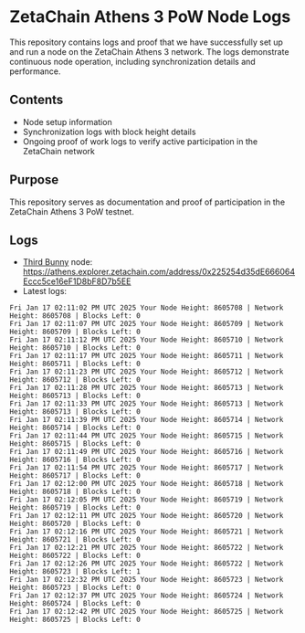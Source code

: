 # ZetaChain Athens 3 PoW Node Logs
This repository contains logs and proof that we have successfully set up and run a node on the ZetaChain Athens 3 network. The logs demonstrate continuous node operation, including synchronization details and performance.

## Contents
- Node setup information
- Synchronization logs with block height details
- Ongoing proof of work logs to verify active participation in the ZetaChain network

## Purpose
This repository serves as documentation and proof of participation in the ZetaChain Athens 3 PoW testnet.

## Logs

- [Third Bunny](https://thirdbunny.xyz/) node: https://athens.explorer.zetachain.com/address/0x225254d35dE666064Eccc5ce16eF1D8bF8D7b5EE
- Latest logs:
```
Fri Jan 17 02:11:02 PM UTC 2025 Your Node Height: 8605708 | Network Height: 8605708 | Blocks Left: 0
Fri Jan 17 02:11:07 PM UTC 2025 Your Node Height: 8605709 | Network Height: 8605709 | Blocks Left: 0
Fri Jan 17 02:11:12 PM UTC 2025 Your Node Height: 8605710 | Network Height: 8605710 | Blocks Left: 0
Fri Jan 17 02:11:17 PM UTC 2025 Your Node Height: 8605711 | Network Height: 8605711 | Blocks Left: 0
Fri Jan 17 02:11:23 PM UTC 2025 Your Node Height: 8605712 | Network Height: 8605712 | Blocks Left: 0
Fri Jan 17 02:11:28 PM UTC 2025 Your Node Height: 8605713 | Network Height: 8605713 | Blocks Left: 0
Fri Jan 17 02:11:33 PM UTC 2025 Your Node Height: 8605713 | Network Height: 8605713 | Blocks Left: 0
Fri Jan 17 02:11:39 PM UTC 2025 Your Node Height: 8605714 | Network Height: 8605714 | Blocks Left: 0
Fri Jan 17 02:11:44 PM UTC 2025 Your Node Height: 8605715 | Network Height: 8605715 | Blocks Left: 0
Fri Jan 17 02:11:49 PM UTC 2025 Your Node Height: 8605716 | Network Height: 8605716 | Blocks Left: 0
Fri Jan 17 02:11:54 PM UTC 2025 Your Node Height: 8605717 | Network Height: 8605717 | Blocks Left: 0
Fri Jan 17 02:12:00 PM UTC 2025 Your Node Height: 8605718 | Network Height: 8605718 | Blocks Left: 0
Fri Jan 17 02:12:05 PM UTC 2025 Your Node Height: 8605719 | Network Height: 8605719 | Blocks Left: 0
Fri Jan 17 02:12:11 PM UTC 2025 Your Node Height: 8605720 | Network Height: 8605720 | Blocks Left: 0
Fri Jan 17 02:12:16 PM UTC 2025 Your Node Height: 8605721 | Network Height: 8605721 | Blocks Left: 0
Fri Jan 17 02:12:21 PM UTC 2025 Your Node Height: 8605722 | Network Height: 8605722 | Blocks Left: 0
Fri Jan 17 02:12:26 PM UTC 2025 Your Node Height: 8605722 | Network Height: 8605723 | Blocks Left: 1
Fri Jan 17 02:12:32 PM UTC 2025 Your Node Height: 8605723 | Network Height: 8605723 | Blocks Left: 0
Fri Jan 17 02:12:37 PM UTC 2025 Your Node Height: 8605724 | Network Height: 8605724 | Blocks Left: 0
Fri Jan 17 02:12:42 PM UTC 2025 Your Node Height: 8605725 | Network Height: 8605725 | Blocks Left: 0
```
